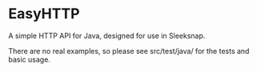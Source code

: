 EasyHTTP
========

A simple HTTP API for Java, designed for use in Sleeksnap.

There are no real examples, so please see src/test/java/ for the tests and basic usage.